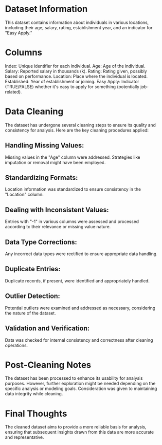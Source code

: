 # Dataset Information
This dataset contains information about individuals in various locations, including their age, salary, rating, establishment year, and an indicator for "Easy Apply."

# Columns
Index: Unique identifier for each individual.
Age: Age of the individual.
Salary: Reported salary in thousands (k).
Rating: Rating given, possibly based on performance.
Location: Place where the individual is located.
Established: Year of establishment or joining.
Easy Apply: Indicator (TRUE/FALSE) whether it's easy to apply for something (potentially job-related).

# Data Cleaning
The dataset has undergone several cleaning steps to ensure its quality and consistency for analysis. Here are the key cleaning procedures applied:

  ## Handling Missing Values:
  Missing values in the "Age" column were addressed. Strategies like imputation or removal might have been employed.

  ## Standardizing Formats:
  Location information was standardized to ensure consistency in the "Location" column.

  ## Dealing with Inconsistent Values:
  Entries with "-1" in various columns were assessed and processed according to their relevance or missing value nature.

  ## Data Type Corrections:
  Any incorrect data types were rectified to ensure appropriate data handling.

  ## Duplicate Entries:
  Duplicate records, if present, were identified and appropriately handled.

  ## Outlier Detection:
  Potential outliers were examined and addressed as necessary, considering the nature of the dataset.

  ## Validation and Verification:
  Data was checked for internal consistency and correctness after cleaning operations.

# Post-Cleaning Notes
The dataset has been processed to enhance its usability for analysis purposes.
However, further exploration might be needed depending on the specific analysis or modeling goals.
Consideration was given to maintaining data integrity while cleaning.

# Final Thoughts
The cleaned dataset aims to provide a more reliable basis for analysis, ensuring that subsequent insights drawn from this data are more accurate and representative.
